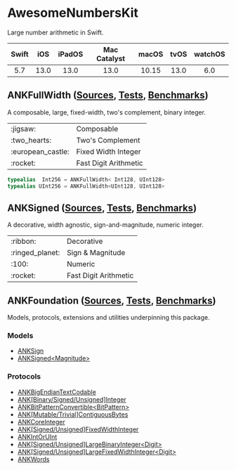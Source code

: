 # AwesomeNumbersKit

Large number arithmetic in Swift.

| Swift | iOS   | iPadOS | Mac Catalyst | macOS | tvOS  | watchOS |
|:-----:|:-----:|:------:|:------------:|:-----:|:-----:|:-------:|
| 5.7   | 13.0  | 13.0   | 13.0         | 10.15 | 13.0  | 6.0     |

## ANKFullWidth ([Sources](Sources/ANKFullWidthKit), [Tests](Tests/ANKFullWidthKitTests), [Benchmarks](Tests/ANKFullWidthKitBenchmarks))

A composable, large, fixed-width, two's complement, binary integer.

<table>
<tr>
    <td>:jigsaw:</td>
    <td>Composable</td>
</tr>
<tr>
    <td>:two_hearts:</td>
    <td>Two's Complement</td>
</tr>
<tr>
    <td>:european_castle:</td>
    <td>Fixed Width Integer</td>
</tr>
<tr>
    <td>:rocket:</td>
    <td>Fast Digit Arithmetic</td>
</tr>
</table>

```swift
typealias  Int256 = ANKFullWidth< Int128, UInt128>
typealias UInt256 = ANKFullWidth<UInt128, UInt128>
```

## ANKSigned ([Sources](Sources/ANKSignedKit), [Tests](Tests/ANKSignedKitTests), [Benchmarks](Tests/ANKSignedKitBenchmarks))

A decorative, width agnostic, sign-and-magnitude, numeric integer.

<table>
<tr>
    <td>:ribbon:</td>
    <td>Decorative</td>
</tr>
<tr>
    <td>:ringed_planet:</td>
    <td>Sign & Magnitude</td>
</tr>
<tr>
    <td>:100:</td>
    <td>Numeric</td>
</tr>
<tr>
    <td>:rocket:</td>
    <td>Fast Digit Arithmetic</td>
</tr>
</table>

## ANKFoundation ([Sources](Sources/ANKFoundation), [Tests](Tests/ANKFoundationTests), [Benchmarks](Tests/ANKFoundationBenchmarks))

Models, protocols, extensions and utilities underpinning this package.

### Models

- [ANKSign](Sources/ANKFoundation/Models/ANKSign.swift)
- [ANKSigned\<Magnitude\>](Sources/ANKFoundation/Models/ANKSigned.swift)

### Protocols

- [ANKBigEndianTextCodable](Sources/ANKFoundation/ANKBigEndianTextCodable.swift)
- [ANK[Binary/Signed/Unsigned]Integer](Sources/ANKFoundation/ANKBinaryInteger.swift)
- [ANKBitPatternConvertible\<BitPattern\>](Sources/ANKFoundation/ANKBitPatternConvertible.swift)
- [ANK[Mutable/Trivial]ContiguousBytes](Sources/ANKFoundation/ANKContiguousBytes.swift)
- [ANKCoreInteger](Sources/ANKFoundation/ANKCoreInteger.swift)
- [ANK[Signed/Unsigned]FixedWidthInteger](Sources/ANKFoundation/ANKFixedWidthInteger.swift)
- [ANKIntOrUInt](Sources/ANKFoundation/ANKIntOrUInt.swift)
- [ANK[Signed/Unsigned]LargeBinaryInteger\<Digit\>](Sources/ANKFoundation/ANKLargeBinaryInteger.swift)
- [ANK[Signed/Unsigned]LargeFixedWidthInteger\<Digit\>](Sources/ANKFoundation/ANKLargeFixedWidthInteger.swift)
- [ANKWords](Sources/ANKFoundation/ANKWords.swift)
